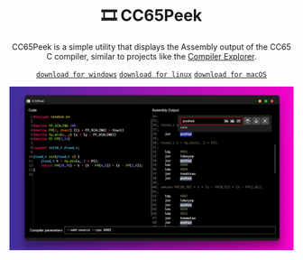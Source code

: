 <h1 align="center">🎞 CC65Peek</h1>
<p align="center">CC65Peek is a simple utility that displays the Assembly output of the CC65 C compiler, similar to projects like the <a href="https://godbolt.org">Compiler Explorer</a>.</p>
<p align="center"><a href="https://github.com/ascpixi/cc65peek/releases/download/latest/cc65peek-win-x64.zip"><code>download for windows</code></a> <a href="https://github.com/ascpixi/cc65peek/releases/latest/download/cc65peek-linux-x64.zip"><code>download for linux</code></a> <a href="https://github.com/ascpixi/cc65peek/releases/latest/download/cc65peek-osx-x64.zip"><code>download for macOS</code></a></p>

<img src="./etc/screenshot.png" alt="A screenshot of the CC65Peek utility">